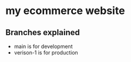 # my ecommerce website

## Branches explained
- main is for development
- verison-1 is for production
